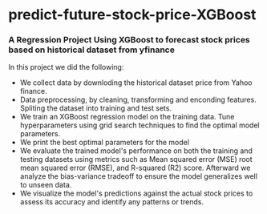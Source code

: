 # predict-future-stock-price-XGBoost

### **A Regression Project Using XGBoost to forecast stock prices based on historical dataset from yfinance**

In this project we did the following:
- We collect data by downloding the historical dataset price from Yahoo finance.
- Data preprocessing, by cleaning, transforming and enconding features. Spliting the dataset into training and test sets.
- We train an XGBoost regression model on the training data. Tune hyperparameters using grid search techniques to find the optimal model parameters.
- We print the best optimal parameters for the model
- We evaluate the trained model's performance on both the training and testing datasets using metrics such as Mean squared error (MSE) root mean squared error (RMSE), and R-squared (R2) score. Afterward we analyze the bias-variance tradeoff to ensure the model generalizes well to unseen data.
- We visualize the model's predictions against the actual stock prices to assess its accuracy and identify any patterns or trends.

